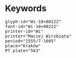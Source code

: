 # Keywords
<pre>
glyph-id="Wi-10+80222"
font-id="Wi-10+80222"
printer-id="Wi"
printer="Maciej Wirzbięta"
period="1555/7-1605"
place="Kraków"
PT plate="563"
</pre>

